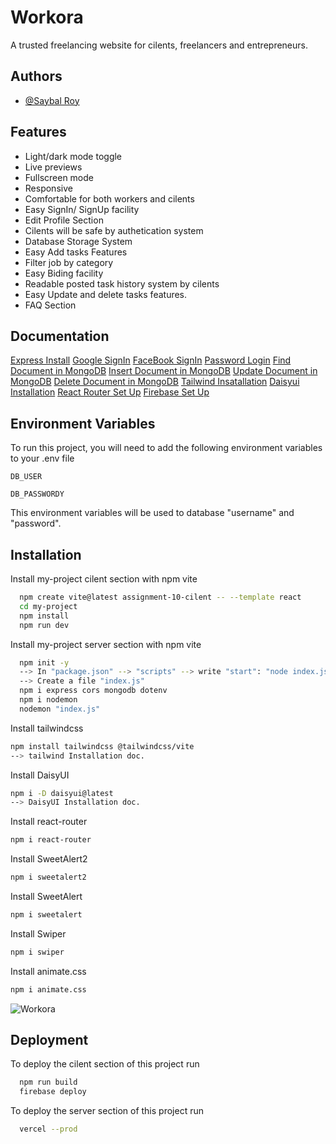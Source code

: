 
# Workora

A trusted freelancing website for cilents, freelancers and entrepreneurs.


## Authors

- [@Saybal Roy](https://github.com/Saybal)


## Features

- Light/dark mode toggle
- Live previews
- Fullscreen mode
- Responsive
- Comfortable for both workers and cilents
- Easy SignIn/ SignUp facility
- Edit Profile Section
- Cilents will be safe by authetication system
- Database Storage System
- Easy Add tasks Features
- Filter job by category
- Easy Biding facility
- Readable posted task history system by cilents
- Easy Update and delete tasks features.
- FAQ Section



## Documentation

[Express Install](https://expressjs.com/)
[Google SignIn](https://firebase.google.com/docs/auth/web/google-signin)
[FaceBook SignIn](https://firebase.google.com/docs/auth/web/facebook-login)
[Password Login](https://firebase.google.com/docs/auth/web/password-auth)
[Find Document in MongoDB](https://www.mongodb.com/docs/drivers/node/current/crud/query/retrieve/)
[Insert Document in MongoDB](https://www.mongodb.com/docs/drivers/node/current/crud/insert/)
[Update Document in MongoDB](https://www.mongodb.com/docs/drivers/node/current/crud/update/)
[Delete Document in MongoDB](https://www.mongodb.com/docs/drivers/node/current/crud/delete/)
[Tailwind Insatallation](https://tailwindcss.com/docs/installation/using-vite)
[Daisyui Installation](https://daisyui.com/docs/install/)
[React Router Set Up](https://reactrouter.com/start/declarative/installation)
[Firebase Set Up](https://console.firebase.google.com/)
## Environment Variables

To run this project, you will need to add the following environment variables to your .env file

`DB_USER`

`DB_PASSWORDY`

This environment variables will be used to database "username" and "password".
## Installation

Install my-project cilent section with npm vite

```bash
  npm create vite@latest assignment-10-cilent -- --template react
  cd my-project
  npm install
  npm run dev
```

Install my-project server section with npm vite

```bash
  npm init -y
  --> In "package.json" --> "scripts" --> write "start": "node index.js"
  --> Create a file "index.js"
  npm i express cors mongodb dotenv
  npm i nodemon
  nodemon "index.js"
```
Install tailwindcss
```bash
npm install tailwindcss @tailwindcss/vite
--> tailwind Installation doc.
```
Install DaisyUI
```bash
npm i -D daisyui@latest
--> DaisyUI Installation doc.
```
Install  react-router

```bash
npm i react-router
```
Install SweetAlert2
```bash
npm i sweetalert2

```

Install SweetAlert
```bash
npm i sweetalert

```

Install Swiper
```bash
npm i swiper

```
Install animate.css
```bash
npm i animate.css

```

![Workora](https://i.ibb.co/BKs4WFdG/logo.png)


## Deployment

To deploy the cilent section of this project run

```bash
  npm run build
  firebase deploy
```

To deploy the server section of this project run

```bash
  vercel --prod
  ```
